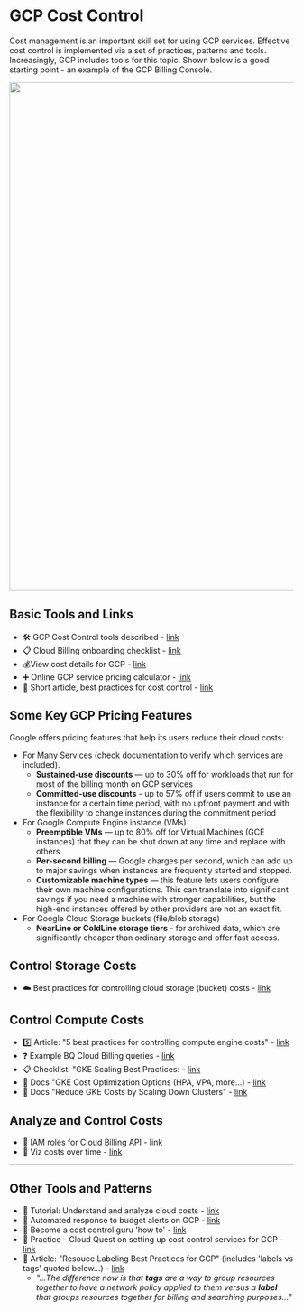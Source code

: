 # GCP Cost Control

Cost management is an important skill set for using GCP services. Effective cost control is implemented via a set of practices, patterns and tools.  Increasingly, GCP includes tools for this topic.  Shown below is a good starting point - an example of the GCP Billing Console.

<img src="https://github.com/lynnlangit/gcp-essentials/blob/master/7_sample_data/images/gcp-billing.png" width=900>

## Basic Tools and Links

- 🛠️ GCP Cost Control tools described - [link](https://cloud.google.com/cost-management)
- 📋 Cloud Billing onboarding checklist - [link](https://cloud.google.com/billing/docs/onboarding-checklist)
- 💰View cost details for GCP - [link](https://cloud.google.com/billing/docs/how-to/cost-table)
- ➕ Online GCP service pricing calculator - [link](https://cloud.google.com/products/calculator)
- 🔖 Short article, best practices for cost control - [link](https://www.linkedin.com/pulse/gcp-cost-management-best-practices-kevin-johnson-/)

## Some Key GCP Pricing Features

Google offers pricing features that help its users reduce their cloud costs:
- For Many Services (check documentation to verify which services are included).
  -  **Sustained-use discounts** — up to 30% off for workloads that run for most of the billing month on GCP services
  -  **Committed-use discounts** - up to 57% off if users commit to use an instance for a certain time period, with no upfront payment and with the flexibility to change instances during the commitment period
- For Google Compute Engine instance (VMs)  
  -  **Preemptible VMs** — up to 80% off for Virtual Machines (GCE instances) that they can be shut down at any time and replace with others
  -  **Per-second billing** — Google charges per second, which can add up to major savings when instances are frequently started and stopped.
  -  **Customizable machine types** — this feature lets users configure their own machine configurations. This can translate into significant savings if you need a machine with stronger capabilities, but the high-end instances offered by other providers are not an exact fit.
- For Google Cloud Storage buckets (file/blob storage)
  - **NearLine or ColdLine storage tiers** -  for archived data, which are significantly cheaper than ordinary storage and offer fast access.

## Control Storage Costs
- :cloud: Best practices for controlling cloud storage (bucket) costs - [link](https://cloud.google.com/blog/products/storage-data-transfer/best-practices-for-cloud-storage-cost-optimization)

## Control Compute Costs

- 5️⃣ Article: "5 best practices for controlling compute engine costs" - [link](https://cloud.google.com/blog/products/compute/5-best-practices-compute-engine-cost-optimization)
- ❓ Example BQ Cloud Billing queries - [link](https://cloud.google.com/billing/docs/how-to/bq-examples)
- 📋 Checklist: "GKE Scaling Best Practices: - [link](https://cloud.google.com/architecture/best-practices-for-running-cost-effective-kubernetes-applications-on-gke#summary_of_best_practices)
- 📖 Docs "GKE Cost Optimization Options (HPA, VPA, more...) - [link](https://cloud.google.com/architecture/best-practices-for-running-cost-effective-kubernetes-applications-on-gke#gke_cost-optimization_features_and_options)
- 📖 Docs "Reduce GKE Costs by Scaling Down Clusters" - [link](https://cloud.google.com/architecture/reducing-costs-by-scaling-down-gke-off-hours)

## Analyze and Control Costs

- 🔑 IAM roles for Cloud Billing API - [link](https://cloud.google.com/billing/v1/how-tos/access-control)
- 👀 Viz costs over time - [link](https://cloud.google.com/billing/docs/how-to/visualize-data)

----

## Other Tools and Patterns

- :muscle: Tutorial: Understand and analyze cloud costs - [link](https://cloud.google.com/blog/topics/developers-practitioners/understanding-and-analyzing-your-google-cloud-costs)
- 📘 Automated response to budget alerts on GCP - [link](https://cloud.google.com/billing/docs/how-to/notify)
- 📖 Become a cost control guru 'how to' - [link](https://gcloud.devoteam.com/blog/how-to-become-a-cloud-cost-control-guru-on-gcp/)
- :muscle: Practice - Cloud Quest on setting up cost control services for GCP - [link](https://www.cloudskillsboost.google/quests/97)
- 📖 Article: "Resouce Labeling Best Practices for GCP" (includes 'labels vs tags' quoted below...) - [link](https://www.doit-intl.com/google-cloud-platform-resource-labeling-best-practices/)
  - *"...The difference now is that **tags** are a way to group resources together to have a network policy applied to them versus a **label** that groups resources together for billing and searching purposes..."*
